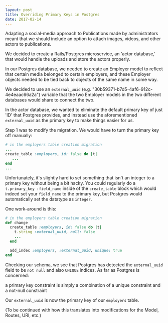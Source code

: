 ```yaml
---
layout: post
title: Overriding Primary Keys in Postgres
date: 2017-02-14
---
```


Adapting a social-media approach to Publications made by administrators meant that we should include an option to attach images, videos, and other actors to publications.

We decided to create a Rails/Postgres microservice, an 'actor database,' that would handle the uploads and store the actors properly.

In our Postgres database, we needed to create an Employer model to reflect that certain media belonged to certain employers, and these Employer objects needed to be tied back to objects of the same name in some way.

We decided to use an `external_uuid` (e.g. "30b59371-b7d5-4af6-912c-4e4eaac66a2a") variable that the two Employer models in the two different databases would share to connect the two.

In the actor database, we wanted to eliminate the default primary key of just 'ID' that Postgres provides, and instead use the aforementioned `external_uuid` as the primary key to make things easier for us.

Step 1 was to modify the migration. We would have to turn the primary key off manually:

```ruby
# in the employers table creation migration
...
create_table :employers, id: false do |t|
   ...
end
...
```

Unfortunately, it's slightly hard to set something that isn't an integer to a primary key without being a bit hacky. You could regularly do a `t.primary_key :field_name` inside of the `create_table` block which would indeed set your `field_name` to the primary key, but Postgres would automatically set the datatype as `integer`.

One work-around is this:

```ruby
# in the employers table creation migration
def change
  create_table :employers, id: false do |t|
    t.string :external_uuid, null: false
    ...
  end

  add_index :employers, :external_uuid, unique: true
end
```

Checking our schema, we see that Postgres has detected the `external_uuid` field to be `not null` and also `UNIQUE` indices. As far as Postgres is concerned:

  a primary key constraint is simply a combination of a unique constraint and a not-null constraint

Our `external_uuid` is now the primary key of our `employers` table.

(To be continued with how this translates into modifications for the Model, Routes, URI, etc.)
